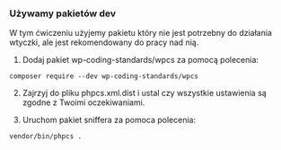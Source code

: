 ### Używamy pakietów dev

W tym ćwiczeniu użyjemy pakietu który nie jest potrzebny do działania wtyczki, 
ale jest rekomendowany do pracy nad nią.

1. Dodaj pakiet wp-coding-standards/wpcs za pomocą polecenia:
```
composer require --dev wp-coding-standards/wpcs
```

2. Zajrzyj do pliku phpcs.xml.dist i ustal czy wszystkie ustawienia są zgodne z Twoimi oczekiwaniami.

3. Uruchom pakiet sniffera za pomoca polecenia:
```
vendor/bin/phpcs .
```